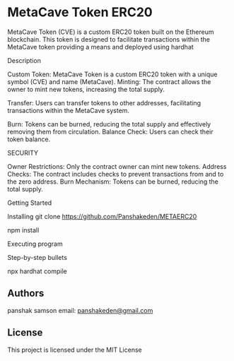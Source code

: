 

# MetaCave Token ERC20

MetaCave Token (CVE) is a custom ERC20 token built on the Ethereum blockchain. This token is designed to facilitate transactions within the MetaCave token providing a means and deployed using hardhat

Description

Custom Token: MetaCave Token is a custom ERC20 token with a unique symbol (CVE) and name (MetaCave).
Minting: The contract allows the owner to mint new tokens, increasing the total supply.

Transfer: Users can transfer tokens to other addresses, facilitating transactions within the MetaCave system.

Burn: Tokens can be burned, reducing the total supply and effectively removing them from circulation.
Balance Check: Users can check their token balance.



SECURITY

Owner Restrictions: Only the contract owner can mint new tokens.
Address Checks: The contract includes checks to prevent transactions from and to the zero address.
Burn Mechanism: Tokens can be burned, reducing the total supply.



Getting Started

Installing
git clone https://github.com/Panshakeden/METAERC20

npm install

Executing program

Step-by-step bullets

npx hardhat compile

## Authors


panshak samson
email: panshakeden@gmail.com


## License

This project is licensed under the MIT License


















```
